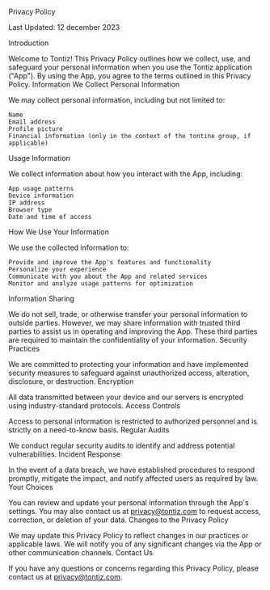 Privacy Policy

Last Updated: 12 december 2023

Introduction

Welcome to Tontiz! This Privacy Policy outlines how we collect, use, and safeguard your personal information when you use the Tontiz application ("App"). By using the App, you agree to the terms outlined in this Privacy Policy.
Information We Collect
Personal Information

We may collect personal information, including but not limited to:

    Name
    Email address
    Profile picture
    Financial information (only in the context of the tontine group, if applicable)

Usage Information

We collect information about how you interact with the App, including:

    App usage patterns
    Device information
    IP address
    Browser type
    Date and time of access

How We Use Your Information

We use the collected information to:

    Provide and improve the App's features and functionality
    Personalize your experience
    Communicate with you about the App and related services
    Monitor and analyze usage patterns for optimization

Information Sharing

We do not sell, trade, or otherwise transfer your personal information to outside parties. However, we may share information with trusted third parties to assist us in operating and improving the App. These third parties are required to maintain the confidentiality of your information.
Security Practices

We are committed to protecting your information and have implemented security measures to safeguard against unauthorized access, alteration, disclosure, or destruction.
Encryption

All data transmitted between your device and our servers is encrypted using industry-standard protocols.
Access Controls

Access to personal information is restricted to authorized personnel and is strictly on a need-to-know basis.
Regular Audits

We conduct regular security audits to identify and address potential vulnerabilities.
Incident Response

In the event of a data breach, we have established procedures to respond promptly, mitigate the impact, and notify affected users as required by law.
Your Choices

You can review and update your personal information through the App's settings. You may also contact us at privacy@tontiz.com to request access, correction, or deletion of your data.
Changes to the Privacy Policy

We may update this Privacy Policy to reflect changes in our practices or applicable laws. We will notify you of any significant changes via the App or other communication channels.
Contact Us

If you have any questions or concerns regarding this Privacy Policy, please contact us at privacy@tontiz.com.
